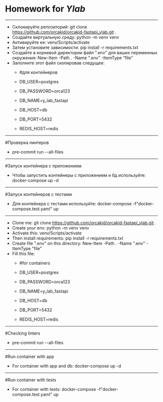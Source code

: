 # Homework for ***Ylab***
_______
+ Склонируйте репозиторий: git clone https://github.com/orcakid/orcakid-fastapi_ylab.git .
+ Создайте виртуальную среду: python -m venv venv
+ Активируйте ее: venv/Scripts/activate
+ Затем установите зависимости: pip install -r requirements.txt
+ Создайте в корневой директории файл ".env" для ваших переменных окружения: New-Item -Path . -Name ".env" -ItemType "file"
+ Заполните этот файл скопировав следущее:
   + #для контейнеров

   + DB_USER=postgres
   + DB_PASSWORD=orca123
   + DB_NAME=y_lab_fastapi
   + DB_HOST=db
   + DB_PORT=5432
   + REDIS_HOST=redis
______
#Проверка линтеров
+ pre-commit run --all-files
______
#Запуск контейнера с приложением
+ Чтобы запустить контейнеры с приложением и бд используйте: docker-compose up -d
______
#Запуск контейнеров с тестами
+ Для контейнера с тестами используйте: docker-compose -f"docker-compose.test.yaml" up
_______
+ Clone me: git clone https://github.com/orcakid/orcakid-fastapi_ylab.git .
+ Create your env: python -m venv venv
+ Activate this: venv/Scripts/activate
+ Then install requirements: pip install -r requirements.txt
+ Create file ".env" on this directory: New-Item -Path . -Name ".env" -ItemType "file"
+ Fill this file:
   + #for containers

   + DB_USER=postgres
   + DB_PASSWORD=orca123
   + DB_NAME=y_lab_fastapi
   + DB_HOST=db
   + DB_PORT=5432
   + REDIS_HOST=redis
______
#Сhecking linters
+ pre-commit run --all-files
_______
#Run container with app
+ For container with app and db: docker-compose up -d
_______
#Run container with tests
+ For container with tests: docker-compose -f"docker-compose.test.yaml" up
